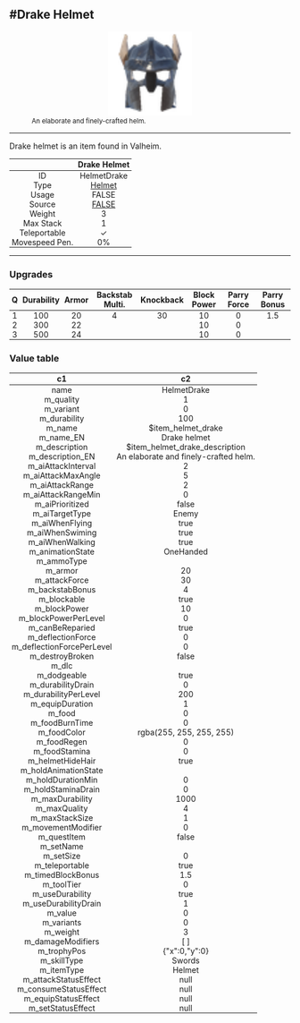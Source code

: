 <meta property="og:title" content="Drake Helmet - MoreValheim" /><meta property="og:type" content="website" /><meta property="og:image" content="/assets/drake_helmet.png" /><meta property="og:description" content="Drake Helmet is an item found in Valheim." /><meta name="theme-color" content="#546D78"><meta name="twitter:card" content="summary_large_image">
#Drake Helmet
-------------
<style>img {width:20px;}.tb {width:150px;display: block;margin-left: auto;margin-right: auto;}</style>

<style>.md-typeset table:not([class]) th:not([align]) {min-width:unset!important;}</style>
<style>td{padding:0em 0.3em!important;text-align:center!important;border-left:.05rem solid var(--md-default-fg-color--lightest)}</style>

<style>th{padding:0.1em 0.3em!important;text-align:center!important;font-weight:bold}</style>

<style>pre{text-align:right!important}</style>
<style>table tr td:first-child {border-left: 0;};</style>

<figure><img src="/assets/drake_helmet.png" class="tb" /><figcaption><small>An elaborate and finely-crafted helm.</small></figcaption></figure>

-------------

Drake helmet is an item found in Valheim.

|        | Drake Helmet              |
| ----------- | ------------------------------------ |
| ID |HelmetDrake
| Type | [Helmet](../../types/helmet)
| Usage | FALSE<br>
| Source | [FALSE](../../item/false)
| Weight | 3 |
| Max Stack | 1 |
| Teleportable | ✓
| Movespeed Pen. | 0%


-------------

### Upgrades
| Q | Durability | Armor | Backstab Multi. | Knockback | Block Power | Parry Force | Parry Bonus
| - | - | - | - | - | - | - | - 
1 | 100 | 20 | 4 | 30 | 10 | 0 | 1.5 | 
 | 2 | 300 | 22 |  |  | 10 | 0 |  | 
 | 3 | 500 | 24 |  |  | 10 | 0 |  | 


### Value table
|c1|c2|
|----|----|
|name|HelmetDrake|
|m_quality|1|
|m_variant|0|
|m_durability|100|
|m_name|$item_helmet_drake|
|m_name_EN|Drake helmet|
|m_description|$item_helmet_drake_description|
|m_description_EN|An elaborate and finely-crafted helm.|
|m_aiAttackInterval|2|
|m_aiAttackMaxAngle|5|
|m_aiAttackRange|2|
|m_aiAttackRangeMin|0|
|m_aiPrioritized|false|
|m_aiTargetType|Enemy|
|m_aiWhenFlying|true|
|m_aiWhenSwiming|true|
|m_aiWhenWalking|true|
|m_animationState|OneHanded|
|m_ammoType||
|m_armor|20|
|m_attackForce|30|
|m_backstabBonus|4|
|m_blockable|true|
|m_blockPower|10|
|m_blockPowerPerLevel|0|
|m_canBeReparied|true|
|m_deflectionForce|0|
|m_deflectionForcePerLevel|0|
|m_destroyBroken|false|
|m_dlc||
|m_dodgeable|true|
|m_durabilityDrain|0|
|m_durabilityPerLevel|200|
|m_equipDuration|1|
|m_food|0|
|m_foodBurnTime|0|
|m_foodColor|rgba(255, 255, 255, 255)|
|m_foodRegen|0|
|m_foodStamina|0|
|m_helmetHideHair|true|
|m_holdAnimationState||
|m_holdDurationMin|0|
|m_holdStaminaDrain|0|
|m_maxDurability|1000|
|m_maxQuality|4|
|m_maxStackSize|1|
|m_movementModifier|0|
|m_questItem|false|
|m_setName||
|m_setSize|0|
|m_teleportable|true|
|m_timedBlockBonus|1.5|
|m_toolTier|0|
|m_useDurability|true|
|m_useDurabilityDrain|1|
|m_value|0|
|m_variants|0|
|m_weight|3|
|m_damageModifiers|[  ]|
|m_trophyPos|{"x":0,"y":0}|
|m_skillType|Swords|
|m_itemType|Helmet|
|m_attackStatusEffect|null|
|m_consumeStatusEffect|null|
|m_equipStatusEffect|null|
|m_setStatusEffect|null|
